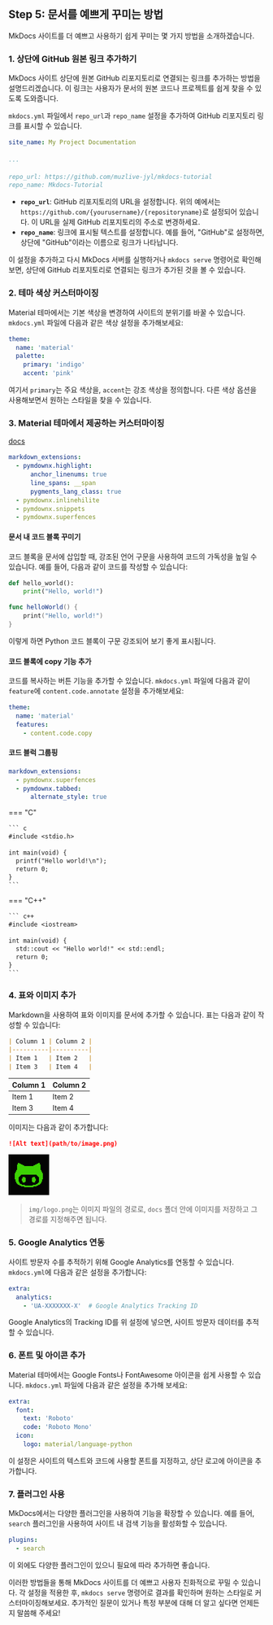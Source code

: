 ## Step 5: 문서를 예쁘게 꾸미는 방법

MkDocs 사이트를 더 예쁘고 사용하기 쉽게 꾸미는 몇 가지 방법을 소개하겠습니다.

### 1. **상단에 GitHub 원본 링크 추가하기**

MkDocs 사이트 상단에 원본 GitHub 리포지토리로 연결되는 링크를 추가하는 방법을 설명드리겠습니다. 이 링크는 사용자가 문서의 원본 코드나 프로젝트를 쉽게 찾을 수 있도록 도와줍니다.

`mkdocs.yml` 파일에서 `repo_url`과 `repo_name` 설정을 추가하여 GitHub 리포지토리 링크를 표시할 수 있습니다.

```yaml
site_name: My Project Documentation

...

repo_url: https://github.com/muzlive-jyl/mkdocs-tutorial
repo_name: Mkdocs-Tutorial

```

- **`repo_url`**: GitHub 리포지토리의 URL을 설정합니다. 위의 예에서는 `https://github.com/{yourusername}/{repositoryname}`로 설정되어 있습니다. 이 URL을 실제 GitHub 리포지토리의 주소로 변경하세요.
- **`repo_name`**: 링크에 표시될 텍스트를 설정합니다. 예를 들어, "GitHub"로 설정하면, 상단에 "GitHub"이라는 이름으로 링크가 나타납니다.

이 설정을 추가하고 다시 MkDocs 서버를 실행하거나 `mkdocs serve` 명령어로 확인해보면, 상단에 GitHub 리포지토리로 연결되는 링크가 추가된 것을 볼 수 있습니다.

### **2. 테마 색상 커스터마이징**

Material 테마에서는 기본 색상을 변경하여 사이트의 분위기를 바꿀 수 있습니다. `mkdocs.yml` 파일에 다음과 같은 색상 설정을 추가해보세요:

```yaml
theme:
  name: 'material'
  palette:
    primary: 'indigo'
    accent: 'pink'
```

여기서 `primary`는 주요 색상을, `accent`는 강조 색상을 정의합니다. 다른 색상 옵션을 사용해보면서 원하는 스타일을 찾을 수 있습니다.

### 3. Material 테마에서 제공하는 커스터마이징

[docs](https://squidfunk.github.io/mkdocs-material/reference/code-blocks/)

```yml title="mkdocs.yml"
markdown_extensions:
  - pymdownx.highlight:
      anchor_linenums: true
      line_spans: __span
      pygments_lang_class: true
  - pymdownx.inlinehilite
  - pymdownx.snippets
  - pymdownx.superfences
```

#### **문서 내 코드 블록 꾸미기**

코드 블록을 문서에 삽입할 때, 강조된 언어 구문을 사용하여 코드의 가독성을 높일 수 있습니다. 예를 들어, 다음과 같이 코드를 작성할 수 있습니다:

```python title="파이뜬"
def hello_world():
    print("Hello, world!")
```

```swift title="수입푸드"
func helloWorld() {
    print("Hello, world!")
}
```

이렇게 하면 Python 코드 블록이 구문 강조되어 보기 좋게 표시됩니다.

#### 코드 블록에 copy 기능 추가

코드를 복사하는 버튼 기능을 추가할 수 있습니다. `mkdocs.yml` 파일에 다음과 같이 `feature`에 `content.code.annotate` 설정을 추가해보세요:

```yml
theme:
  name: 'material'
  features:
    - content.code.copy
```

#### 코드 블럭 그룹핑
```yml
markdown_extensions:
  - pymdownx.superfences
  - pymdownx.tabbed:
      alternate_style: true
```

=== "C"

    ``` c
    #include <stdio.h>

    int main(void) {
      printf("Hello world!\n");
      return 0;
    }
    ```

=== "C++"

    ``` c++
    #include <iostream>

    int main(void) {
      std::cout << "Hello world!" << std::endl;
      return 0;
    }
    ```

### 4. **표와 이미지 추가**

Markdown을 사용하여 표와 이미지를 문서에 추가할 수 있습니다. 표는 다음과 같이 작성할 수 있습니다:

```markdown
| Column 1 | Column 2 |
|----------|----------|
| Item 1   | Item 2   |
| Item 3   | Item 4   |
```

| Column 1 | Column 2 |
|----------|----------|
| Item 1   | Item 2   |
| Item 3   | Item 4   |

이미지는 다음과 같이 추가합니다:

```markdown
![Alt text](path/to/image.png)
```
![Immmmmaaagggeee](img/logo.png)

> `img/logo.png`는 이미지 파일의 경로로, `docs` 폴더 안에 이미지를 저장하고 그 경로를 지정해주면 됩니다.

### 5. **Google Analytics 연동**

사이트 방문자 수를 추적하기 위해 Google Analytics를 연동할 수 있습니다. `mkdocs.yml`에 다음과 같은 설정을 추가합니다:

```yaml
extra:
  analytics:
    - 'UA-XXXXXXX-X'  # Google Analytics Tracking ID
```

Google Analytics의 Tracking ID를 위 설정에 넣으면, 사이트 방문자 데이터를 추적할 수 있습니다.

### 6. **폰트 및 아이콘 추가**

Material 테마에서는 Google Fonts나 FontAwesome 아이콘을 쉽게 사용할 수 있습니다. `mkdocs.yml` 파일에 다음과 같은 설정을 추가해 보세요:

```yaml
extra:
  font:
    text: 'Roboto'
    code: 'Roboto Mono'
  icon:
    logo: material/language-python
```

이 설정은 사이트의 텍스트와 코드에 사용할 폰트를 지정하고, 상단 로고에 아이콘을 추가합니다.

### 7. **플러그인 사용**

MkDocs에서는 다양한 플러그인을 사용하여 기능을 확장할 수 있습니다. 예를 들어, `search` 플러그인을 사용하여 사이트 내 검색 기능을 활성화할 수 있습니다.

```yaml
plugins:
  - search
```

이 외에도 다양한 플러그인이 있으니 필요에 따라 추가하면 좋습니다.

이러한 방법들을 통해 MkDocs 사이트를 더 예쁘고 사용자 친화적으로 꾸밀 수 있습니다. 각 설정을 적용한 후, `mkdocs serve` 명령어로 결과를 확인하며 원하는 스타일로 커스터마이징해보세요. 추가적인 질문이 있거나 특정 부분에 대해 더 알고 싶다면 언제든지 말씀해 주세요!
